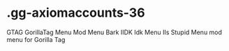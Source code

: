 # .gg-axiomaccounts-36
GTAG GorillaTag Menu Mod Menu Bark IIDK Idk Menu IIs Stupid Menu mod menu for Gorilla Tag
